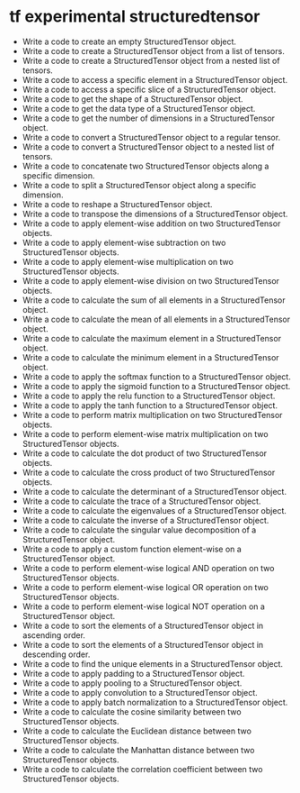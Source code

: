 # tf experimental structuredtensor

- Write a code to create an empty StructuredTensor object.
- Write a code to create a StructuredTensor object from a list of tensors.
- Write a code to create a StructuredTensor object from a nested list of tensors.
- Write a code to access a specific element in a StructuredTensor object.
- Write a code to access a specific slice of a StructuredTensor object.
- Write a code to get the shape of a StructuredTensor object.
- Write a code to get the data type of a StructuredTensor object.
- Write a code to get the number of dimensions in a StructuredTensor object.
- Write a code to convert a StructuredTensor object to a regular tensor.
- Write a code to convert a StructuredTensor object to a nested list of tensors.
- Write a code to concatenate two StructuredTensor objects along a specific dimension.
- Write a code to split a StructuredTensor object along a specific dimension.
- Write a code to reshape a StructuredTensor object.
- Write a code to transpose the dimensions of a StructuredTensor object.
- Write a code to apply element-wise addition on two StructuredTensor objects.
- Write a code to apply element-wise subtraction on two StructuredTensor objects.
- Write a code to apply element-wise multiplication on two StructuredTensor objects.
- Write a code to apply element-wise division on two StructuredTensor objects.
- Write a code to calculate the sum of all elements in a StructuredTensor object.
- Write a code to calculate the mean of all elements in a StructuredTensor object.
- Write a code to calculate the maximum element in a StructuredTensor object.
- Write a code to calculate the minimum element in a StructuredTensor object.
- Write a code to apply the softmax function to a StructuredTensor object.
- Write a code to apply the sigmoid function to a StructuredTensor object.
- Write a code to apply the relu function to a StructuredTensor object.
- Write a code to apply the tanh function to a StructuredTensor object.
- Write a code to perform matrix multiplication on two StructuredTensor objects.
- Write a code to perform element-wise matrix multiplication on two StructuredTensor objects.
- Write a code to calculate the dot product of two StructuredTensor objects.
- Write a code to calculate the cross product of two StructuredTensor objects.
- Write a code to calculate the determinant of a StructuredTensor object.
- Write a code to calculate the trace of a StructuredTensor object.
- Write a code to calculate the eigenvalues of a StructuredTensor object.
- Write a code to calculate the inverse of a StructuredTensor object.
- Write a code to calculate the singular value decomposition of a StructuredTensor object.
- Write a code to apply a custom function element-wise on a StructuredTensor object.
- Write a code to perform element-wise logical AND operation on two StructuredTensor objects.
- Write a code to perform element-wise logical OR operation on two StructuredTensor objects.
- Write a code to perform element-wise logical NOT operation on a StructuredTensor object.
- Write a code to sort the elements of a StructuredTensor object in ascending order.
- Write a code to sort the elements of a StructuredTensor object in descending order.
- Write a code to find the unique elements in a StructuredTensor object.
- Write a code to apply padding to a StructuredTensor object.
- Write a code to apply pooling to a StructuredTensor object.
- Write a code to apply convolution to a StructuredTensor object.
- Write a code to apply batch normalization to a StructuredTensor object.
- Write a code to calculate the cosine similarity between two StructuredTensor objects.
- Write a code to calculate the Euclidean distance between two StructuredTensor objects.
- Write a code to calculate the Manhattan distance between two StructuredTensor objects.
- Write a code to calculate the correlation coefficient between two StructuredTensor objects.